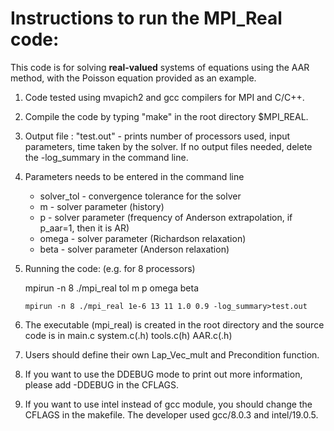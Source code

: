 # Instructions to run the MPI_Real code:

This code is for solving **real-valued** systems of equations using the AAR method, with the Poisson equation provided as an example. 

1. Code tested using mvapich2 and gcc compilers for MPI and C/C++. 

2. Compile the code by typing "make" in the root directory $MPI_REAL.
    
3. Output file : "test.out" - prints number of processors used, input parameters, time taken by the solver.
    If no output files needed, delete the -log_summary in the command line.

4. Parameters needs to be entered in the command line
    + solver_tol - convergence tolerance for the solver
    + m          - solver parameter (history)
    + p          - solver parameter (frequency of Anderson extrapolation, if p_aar=1, then it is AR)
    + omega      - solver parameter (Richardson relaxation)
    + beta       - solver parameter (Anderson relaxation)
    
5. Running the code: (e.g. for 8 processors)
        
    mpirun -n 8 ./mpi_real tol m p omega beta
            
    `mpirun -n 8 ./mpi_real 1e-6 13 11 1.0 0.9 -log_summary>test.out`
	   
6. The executable (mpi_real) is created in the root directory and the source code is in main.c system.c(.h) tools.c(h) AAR.c(.h)

7. Users should define their own Lap_Vec_mult and Precondition function.

8. If you want to use the DDEBUG mode to print out more information, please add -DDEBUG in the CFLAGS. 

9. If you want to use intel instead of gcc module, you should change the CFLAGS in the makefile. The developer used gcc/8.0.3 and intel/19.0.5.
